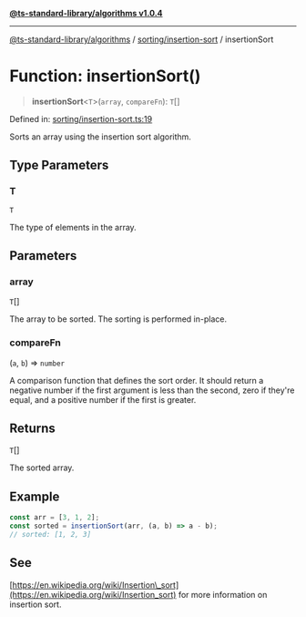 [**@ts-standard-library/algorithms v1.0.4**](../../../README.md)

***

[@ts-standard-library/algorithms](../../../modules.md) / [sorting/insertion-sort](../README.md) / insertionSort

# Function: insertionSort()

> **insertionSort**\<`T`\>(`array`, `compareFn`): `T`[]

Defined in: [sorting/insertion-sort.ts:19](https://github.com/gabaudette/ts-stdlib/blob/ea80ba1db09c741e99f8cb19e94e5a29b81b623b/packages/algorithms/src/sorting/insertion-sort.ts#L19)

Sorts an array using the insertion sort algorithm.

## Type Parameters

### T

`T`

The type of elements in the array.

## Parameters

### array

`T`[]

The array to be sorted. The sorting is performed in-place.

### compareFn

(`a`, `b`) => `number`

A comparison function that defines the sort order.
It should return a negative number if the first argument is less than the second,
zero if they're equal, and a positive number if the first is greater.

## Returns

`T`[]

The sorted array.

## Example

```typescript
const arr = [3, 1, 2];
const sorted = insertionSort(arr, (a, b) => a - b);
// sorted: [1, 2, 3]
```

## See

[https://en.wikipedia.org/wiki/Insertion\_sort](https://en.wikipedia.org/wiki/Insertion_sort) for more information on insertion sort.
